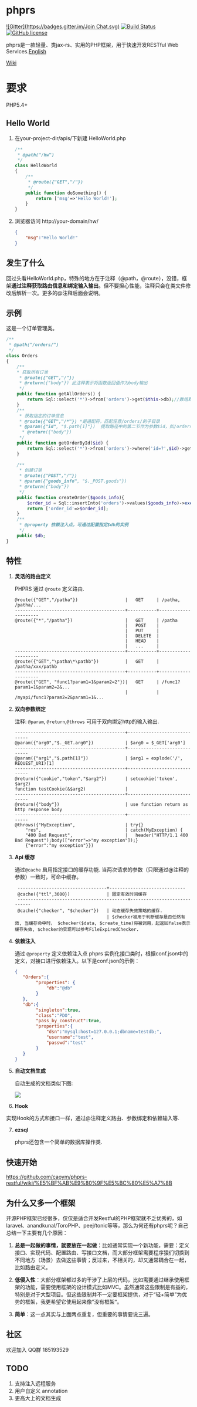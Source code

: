 # phprs 
[![Gitter](https://badges.gitter.im/Join Chat.svg)](https://gitter.im/caoym/phprs-restful)
[![Build Status](https://travis-ci.org/caoym/phprs-restful.svg)](https://travis-ci.org/caoym/phprs-restful)
[![GitHub license](https://img.shields.io/badge/license-MIT-blue.svg)](https://raw.githubusercontent.com/caoym/phprs-restful/master/LICENSE)

phprs是一款轻量、类jax-rs、实用的PHP框架，用于快速开发RESTful Web Services.[English](https://github.com/caoym/phprs-restful/blob/master/README.md)

[Wiki](https://github.com/caoym/phprs-restful/wiki/English)

# 要求

   PHP5.4+

## Hello World

1. 在your-project-dir/apis/下新建 HelloWorld.php 

    ```PHP
    /**
     * @path("/hw")
     */
    class HelloWorld
    {
        /** 
         * @route({"GET","/"})
         */
        public function doSomething() {
            return ['msg'=>'Hello World!'];
        }
    }
    ```
2. 浏览器访问 http://your-domain/hw/

    ```JSON
    {
        "msg":"Hello World!"
    }
    ```
    
## 发生了什么

   回过头看HelloWorld.php，特殊的地方在于注释（@path，@route），没错，框架**通过注释获取路由信息和绑定输入输出**。但不要担心性能，注释只会在类文件修改后解析一次。更多的@注释后面会说明。

## 示例 

   这是一个订单管理类。

```PHP
/**
 * @path("/orders/")
 */
class Orders
{
    /** 
    * 获取所有订单
     * @route({"GET","/"})
     * @return({"body"}) 此注释表示将函数返回值作为body输出
     */
    public function getAllOrders() {
        return Sql::select('*')->from('orders')->get($this->db);//数组默认将被转换成json输出
    }
    /** 
     * 获取指定的订单信息
     * @route({"GET","/*"}) *是通配符，匹配任意/orders/的子目录
     * @param({"id", "$.path[1]"})  提取路径中的第二节作为参数$id，如/orders/123中的123
      * @return({"body"})
     */
    public function getOrderById($id) {
        return Sql::select('*')->from('orders')->where('id=?',$id)->get($this->db);
    }
    
    /** 
     * 创建订单
     * @route({"POST","/"}) 
     * @param({"goods_info", "$._POST.goods"})
     * @return({"body"})
     */
    public function createOrder($goods_info){
        $order_id = Sql::insertInto('orders')->values($goods_info)->exec($this->db)->lastInsertId();
        return ['order_id'=>$order_id];
    }
    /**
     * @property 依赖注入点，可通过配置指定$db的实例
     */
    public $db;
}
```

## 特性

1.  **灵活的路由定义**

    PHPRS 通过 `@route` 定义路由.

        @route({"GET","/patha"})                  |   GET     | /patha, /patha/...
        ------------------------------------------+-----------+---------------------
        @route({"*","/patha"})                    |   GET     | /patha
                                                  |   POST    |
                                                  |   PUT     |
                                                  |   DELETE  |
                                                  |   HEAD    |
                                                  |   ...     |
        ------------------------------------------+-----------+---------------------
        @route({"GET","\patha\*\pathb"})          |   GET     | /patha/xxx/pathb
        ------------------------------------------+-----------+---------------------
        @route({"GET", "func1?param1=1&param2=2"})|   GET     | /func1?param1=1&param2=2&...
                                                  |           | /myapi/func1?param2=2&param1=1&...

2.  **双向参数绑定**

    注释: `@param`, `@return`,`@throws` 可用于双向绑定http的输入输出.

       
        ------------------------------------------+-----------------------------
        @param({"arg0","$._GET.arg0"})            | $arg0 = $_GET['arg0']
        ------------------------------------------+-----------------------------
        @param({"arg1","$.path[1]"})              | $arg1 = explode('/', REQUEST_URI)[1]
        ------------------------------------------+-----------------------------
        @return({"cookie","token","$arg2"})       | setcookie('token', $arg2)
        function testCookie(&$arg2)               |
        ------------------------------------------+-----------------------------
        @return({"body"})                         | use function return as http response body
        ------------------------------------------+-----------------------------
        @throws({"MyException",                   | try{}
            "res",                                | catch(MyException) {
            "400 Bad Request",                    |   header("HTTP/1.1 400 Bad Request");body(["error"=>"my exception"]);}
            {"error":"my exception"}}) 

3. **Api 缓存**

    通过`@cache` 启用指定接口的缓存功能. 当两次请求的参数（只限通过@注释的参数）一致时，可命中缓存。

        ----------------------------------+-----------------------------
        @cache({"ttl",3600})              | 固定有效时间缓存
        ------------------------------------------+-----------------------------
        @cache({"checker", "$checker"})   | 动态缓存失效策略的缓存. 
                                          | $checker被用于判断缓存是否任然有效, 当缓存命中时， $checker($data, $create_time)将被调用，起返回false表示缓存失效, $checker的实现可以参考FileExpiredChecker.

4. **依赖注入**

   通过 `@property` 定义依赖注入点
   phprs 实例化接口类时，根据conf.json中的定义，对接口进行依赖注入。以下是conf.json的示例：
    ```JSON
    {
       "Orders":{
            "properties": {
                "db":"@db"
            }
       },
       "db":{
            "singleton":true,
            "class":"PDO",
            "pass_by_construct":true,
            "properties":{
                "dsn":"mysql:host=127.0.0.1;dbname=testdb;",
                "username":"test",
                "passwd":"test"  		
            }
       }
    }
    ```

5. **自动文档生成**

   自动生成的文档类似下图:
   
   ![](https://raw.githubusercontent.com/caoym/phprs-restful/master/doc/doc_sample_1.png)

6. **Hook**

  实现Hook的方式和接口一样，通过@注释定义路由、参数绑定和依赖输入等.
   
7. **ezsql**
 
   phprs还包含一个简单的数据库操作类.
   
## 快速开始

   https://github.com/caoym/phprs-restful/wiki/%E5%BF%AB%E9%80%9F%E5%BC%80%E5%A7%8B

## 为什么又多一个框架

   开源PHP框架已经很多，仅仅是适合开发Restful的PHP框架就不乏优秀的，如laravel、anandkunal/ToroPHP、peej/tonic等等，那么为何还有phprs呢？自己总结一下主要有几个原因：

   1. **总是一起做的事情，就要放在一起做**：比如通常实现一个新功能，需要：定义接口、实现代码、配置路由、写接口文档，而大部分框架需要程序猿们切换到不同地方（场景）去做这些事情；反过来，不相关的，却又通常耦合在一起，比如路由定义。

   2. **低侵入性**：大部分框架都过多的干涉了上层的代码，比如需要通过继承使用框架的功能，需要使用框架的设计模式比如MVC。虽然通常这些限制是有益的，特别是对于大型项目。但这些限制并不一定要框架提供，对于“轻+简单”为优势的框架，我更希望它使用起来像”没有框架“。

   3. **简单**：这一点其实与上面两点重复，但重要的事情要说三遍。

## 社区

   欢迎加入 QQ群 185193529

## TODO

1. 支持注入远程服务
2. 用户自定义 annotation
3. 更高大上的文档生成
